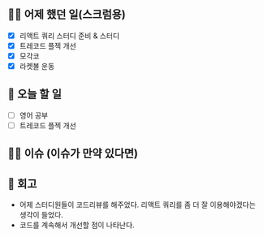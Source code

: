 ## ✍🏻 어제 했던 일(스크럼용)

- [x] 리액트 쿼리 스터디 준비 & 스터디
- [x] 트레코드 플젝 개선
- [x] 모각코
- [x] 라켓볼 운동

## 📑 오늘 할 일

- [ ] 영어 공부
- [ ] 트레코드 플젝 개선

## 🙏🏻 이슈 (이슈가 만약 있다면)

## 💬 회고

- 어제 스터디원들이 코드리뷰를 해주었다. 리액트 쿼리를 좀 더 잘 이용해야겠다는 생각이 들었다.
- 코드를 계속해서 개선할 점이 나타난다.
